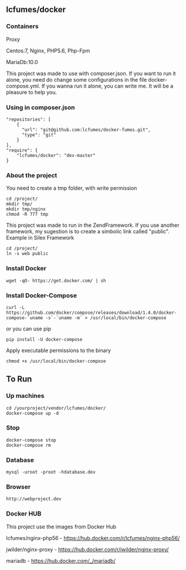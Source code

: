 ## lcfumes/docker ##

### Containers ### 
Proxy

Centos:7, Nginx, PHP5.6, Php-Fpm

MariaDb:10.0


This project was made to use with composer.json. If you want to run it alone, you need do change some configurations in the file docker-compose.yml. If you wanna run it alone, you can write me. It will be a pleasure to help you.

### Using in composer.json ###

```
"repositories": [
    {
      "url": "git@github.com:lcfumes/docker-fumes.git",
      "type": "git"
    }
],
"require": {
    "lcfumes/docker": "dev-master"
}
```

### About the project ###

You need to create a tmp folder, with write permission

```
cd /project/
mkdir tmp/
mkdir tmp/nginx
chmod -R 777 tmp
```

This project was made to run in the ZendFramework. If you use another framework, my sugestion is to create a simbolic link called "public". Example in Silex Framework
```
cd /project/
ln -s web public
```

### Install Docker ###

```
wget -qO- https://get.docker.com/ | sh
```

###  Install Docker-Compose ###

```
curl -L https://github.com/docker/compose/releases/download/1.4.0/docker-compose-`uname -s`-`uname -m` > /usr/local/bin/docker-compose
```

or you can use pip

```
pip install -U docker-compose
```

Apply executable permissions to the binary

```
chmod +x /usr/local/bin/docker-compose
```

## To Run ##

### Up machines ###

```
cd /yourproject/vendor/lcfumes/docker/
docker-compose up -d
```

### Stop ###

```
docker-compose stop
docker-compose rm
```

### Database ###

```
mysql -uroot -proot -hdatabase.dev
```

### Browser ###

```
http://webproject.dev
```

### Docker HUB ###

This project use the images from Docker Hub

lcfumes/nginx-php56 - https://hub.docker.com/r/lcfumes/nginx-php56/

jwilder/nginx-proxy - https://hub.docker.com/r/jwilder/nginx-proxy/

mariadb - https://hub.docker.com/_/mariadb/
